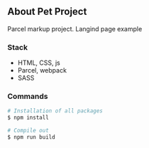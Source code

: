 ## About Pet Project
Parcel markup project. Langind page example

### Stack
- HTML, CSS, js
- Parcel, webpack
- SASS

### Commands
```bash
# Installation of all packages
$ npm install
```
```bash
# Compile out
$ npm run build
```
